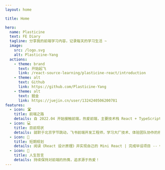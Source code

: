 ```yaml
---
layout: home

title: Home

hero:
  name: Plasticine
  text: FE Diary
  tagline: 分享我的前端学习内容，记录每天的学习生活 ~
  image:
    src: /logo.svg
    alt: Plasticine-Yang
  actions:
    - theme: brand
      text: 开始起飞
      link: /react-source-learning/plasticine-react/introduction
    - theme: alt
      text: Github
      link: https://github.com/Plasticine-Yang
    - theme: alt
      text: 掘金
      link: https://juejin.cn/user/1324240506200781
features:
  - icon: 🛣️
    title: 前端之路
    details: 自 2022.04 开始接触前端，热爱前端，主要技术栈 React + TypeScript，对 React 源码有深入的理解，未来有学习 Rust 的计划
  - icon: 💻
    title: 目前现状
    details: 就职于北京字节跳动，飞书前端开发工程师，学习大厂技术、体验团队协作的规范流程、积累工作经验
  - icon: 🎯
    title: 短期规划
    details: 阅读《React 设计原理》并实现自己的 Mini React | 完成毕设项目 -- web 前端监控系统的设计与实现
  - icon: 💌
    title: 人生哲言
    details: 持续保持对前端的热情，追求源于热爱！
---
```


